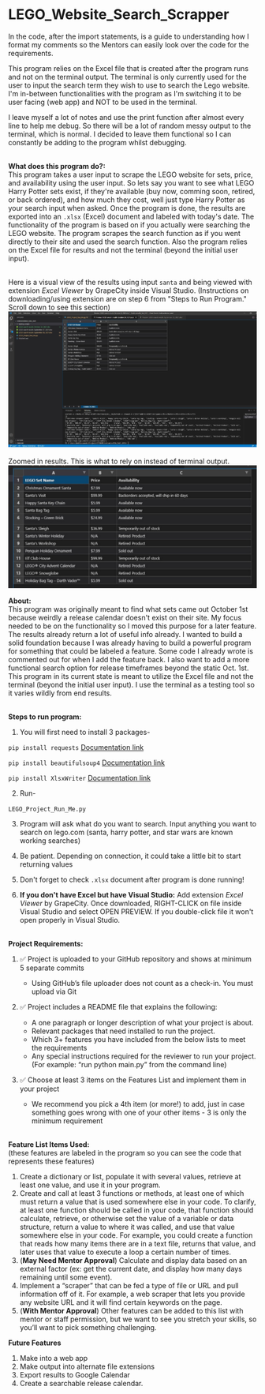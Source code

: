 # LEGO_Website_Search_Scrapper

In the code, after the import statements, is a guide to understanding how I format my comments so the Mentors can easily look over the code for the requirements.<br />

This program relies on the Excel file that is created after the program runs and not on the terminal output. The terminal is only currently used for the user to input the search term they wish to use to search the Lego website. I'm in-between functionalities with the program as I'm switching it to be user facing (web app) and NOT to be used in the terminal.<br />

I leave myself a lot of notes and use the print function after almost every line to help me debug. So there will be a lot of random messy output to the terminal, which is normal. I decided to leave them functional so I can constantly be adding to the program whilst debugging.<br /><br />


**What does this program do?:**<br />
This program takes a user input to scrape the LEGO website for sets, price, and availability using the user input. So lets say you want to see what LEGO Harry Potter sets  exist, if they're available (buy now, comming soon, retired, or back ordered), and how much they cost, well just type Harry Potter as your search input when asked. Once the program is done, the results are exported into an `.xlsx` (Excel) document and labeled with today's date. The functionality of the program is based on if you actually were searching the LEGO website. The program scrapes the search function as if you went directly to their site and used the search function. Also the program relies on the Excel file for results and not the terminal (beyond the initial user input). <br /><br />

Here is a visual view of the results using input `santa` and being viewed with extension *Excel Viewer* by GrapeCity inside Visual Studio. (Instructions on downloading/using extension are on step 6 from "Steps to Run Program." Scroll down to see this section)
<img src="https://github.com/avast-ye-matey/LEGO_Website_Search_Scraper/blob/main/Results_Preview.jpg" alt="Results"
	title="Results"  /><br /><br />
Zoomed in results. This is what to rely on instead of terminal output. 
<img src="https://github.com/avast-ye-matey/LEGO_Website_Search_Scraper/blob/main/Results_Preview_Closer.jpg" alt="Results"
	title="Results"  />
      
      
      
**About:**<br />
This program was originally meant to find what sets came out October 1st because weirdly a release calendar doesn't exist on their site. My focus needed to be on the functionality so I moved this purpose for a later feature. The results already return a lot of useful info already. I wanted to build a solid foundation because I was already having to build a powerful program for something that could be labeled a feature. Some code I already wrote is commented out for when I add the feature back. I also want to add a more functional search option for release timeframes beyond the static Oct. 1st. This program in its current state is meant to utilize the Excel file and not the terminal (beyond the initial user input). I use the terminal as a testing tool so it varies wildly from end results. <br /><br />

**Steps to run program:**
1) You will first need to install 3 packages-

`pip install requests`
[Documentation link](https://docs.python-requests.org/en/master/user/install/)

`pip install beautifulsoup4`
[Documentation link](https://www.crummy.com/software/BeautifulSoup/#Download)

`pip install XlsxWriter`
[Documentation link](https://xlsxwriter.readthedocs.io/getting_started.html)

2) Run-

`LEGO_Project_Run_Me.py`

3) Program will ask what do you want to search. Input anything you want to search on lego.com (santa, harry potter, and star wars are known working searches)

4) Be patient. Depending on connection, it could take a little bit to start returning values

5) Don't forget to check `.xlsx` document after program is done running!

6) **If you don't have Excel but have Visual Studio:** Add extension *Excel Viewer* by GrapeCity. Once downloaded, RIGHT-CLICK on file inside Visual Studio and select OPEN PREVIEW. If you double-click file it won't open properly in Visual Studio.<br /><br />



**Project Requirements:**<br />
1) ✅ Project is uploaded to your GitHub repository and shows at minimum 5 separate commits
      - Using GitHub’s file uploader does not count as a check-in. You must upload via Git<br />

2) ✅ Project includes a README file that explains the following:
      - A one paragraph or longer description of what your project is about.
      - Relevant packages that need installed to run the project.
      - Which 3+ features you have included from the below lists to meet the requirements
      - Any special instructions required for the reviewer to run your project. (For example: “run python main.py” from the command line)<br />

3) ✅ Choose at least 3 items on the Features List and implement them in your project
      - We recommend you pick a 4th item (or more!) to add, just in case something goes wrong with one of your other items - 3 is only the minimum requirement<br /><br />
 

**Feature List Items Used:**<br />
(these features are labeled in the program so you can see the code that represents these features)
1) Create a dictionary or list, populate it with several values, retrieve at least one value, and use it in your program.
2) Create and call at least 3 functions or methods, at least one of which must return a value that is used somewhere else in your code. To clarify, at least one function should be called in your code, that function should calculate, retrieve, or otherwise set the value of a variable or data structure, return a value to where it was called, and use that value somewhere else in your code. For example, you could create a function that reads how many items there are in a text file, returns that value, and later uses that value to execute a loop a certain number of times.
3) (**May Need Mentor Approval**) Calculate and display data based on an external factor (ex: get the current date, and display how many days remaining until some event).
4) Implement a “scraper” that can be fed a type of file or URL and pull information off of it. For example, a web scraper that lets you provide any website URL and it will find certain keywords on the page.
5) (**With Mentor Approval**) Other features can be added to this list with mentor or staff permission, but we want to see you stretch your skills, so you’ll want to pick something challenging.

**Future Features**<br />
1) Make into a web app
2) Make output into alternate file extensions
3) Export results to Google Calendar
4) Create a searchable release calendar.




